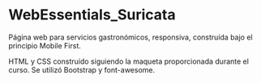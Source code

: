 # WebEssentials_Suricata
Página web para servicios gastronómicos, responsiva, construída bajo el principio Mobile First.

HTML y CSS construído siguiendo la maqueta proporcionada durante el curso. 
Se utilizó Bootstrap y font-awesome.

